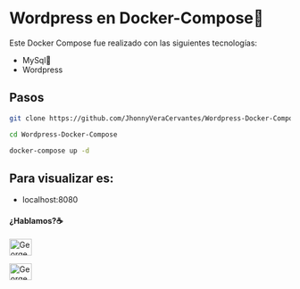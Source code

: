 # Wordpress en Docker-Compose🐳

Este Docker Compose fue realizado con las siguientes tecnologías:
* MySql🐬
* Wordpress

## Pasos

```sh
git clone https://github.com/JhonnyVeraCervantes/Wordpress-Docker-Compose.git
```
```sh
cd Wordpress-Docker-Compose
```
```sh
docker-compose up -d
```

## Para visualizar es:
* localhost:8080


#### ¿Hablamos?☕️

<a href="https://www.linkedin.com/in/jhonnyvera/" target="blank"><img align="center" src="https://cdn.jsdelivr.net/npm/simple-icons@3.0.1/icons/linkedin.svg" alt="George Vera" height="30" width="40" /></a>

<a href="mailto:george.vera.tic@gmail.com " target="blank"><img align="center" src="https://cdn.jsdelivr.net/npm/simple-icons@3.0.1/icons/gmail.svg" alt="George Vera" height="30" width="40" /></a>
</p>
